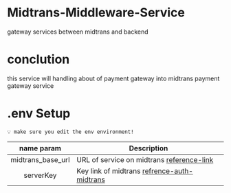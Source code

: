 # Midtrans-Middleware-Service
gateway services between midtrans and backend

# conclution
this service will handling about of payment gateway into midtrans payment gateway service

# .env Setup 
```
💡 make sure you edit the env environment!
```

|    name param     | Description                                                                               | 
|:-----------------:|-------------------------------------------------------------------------------------------|
| midtrans_base_url | URL of service on midtrans [reference-link](https://docs.midtrans.com/reference/endpoint) |
|     serverKey     | Key link of midtrans [refrence-auth-midtrans](https://docs.midtrans.com/reference/authorization) | 

